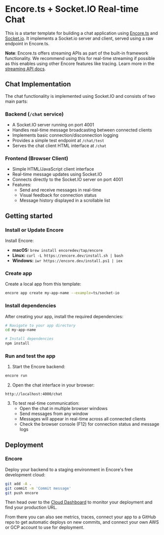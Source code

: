 # Encore.ts + Socket.IO Real-time Chat

This is a starter template for building a chat application using [Encore.ts](https://encore.dev) and [Socket.io](https://socket.io/). It implements a Socket.io server and client, served using a raw endpoint in Encore.ts.

**Note**: Encore.ts offers streaming APIs as part of the built-in framework functionality. We recommend using this for real-time streaming if possible as this enables using other Encore features like tracing. Learn more in the [streaming API docs](https://encore.dev/docs/ts/primitives/streaming-apis).

## Chat Implementation

The chat functionality is implemented using Socket.IO and consists of two main parts:

### Backend (`/chat` service)
- A Socket.IO server running on port 4001
- Handles real-time message broadcasting between connected clients
- Implements basic connection/disconnection logging
- Provides a simple test endpoint at `/chat/test`
- Serves the chat client HTML interface at `/chat`

### Frontend (Browser Client)
- Simple HTML/JavaScript client interface
- Real-time message updates using Socket.IO
- Connects directly to the Socket.IO server on port 4001
- Features:
  - Send and receive messages in real-time
  - Visual feedback for connection status
  - Message history displayed in a scrollable list

## Getting started 

### Install or Update Encore
Install Encore:

- **macOS:** `brew install encoredev/tap/encore`
- **Linux:** `curl -L https://encore.dev/install.sh | bash`
- **Windows:** `iwr https://encore.dev/install.ps1 | iex`

### Create app

Create a local app from this template:

```bash
encore app create my-app-name --example=ts/socket-io
```

### Install dependencies

After creating your app, install the required dependencies:

```bash
# Navigate to your app directory
cd my-app-name

# Install dependencies
npm install
```

### Run and test the app

1. Start the Encore backend:
```bash
encore run
```

2. Open the chat interface in your browser:
```
http://localhost:4000/chat
```

3. To test real-time communication:
   - Open the chat in multiple browser windows
   - Send messages from any window
   - Messages will appear in real-time across all connected clients
   - Check the browser console (F12) for connection status and message logs

## Deployment

### Encore

Deploy your backend to a staging environment in Encore's free development cloud:

```bash
git add -A .
git commit -m 'Commit message'
git push encore
```

Then head over to the [Cloud Dashboard](https://app.encore.dev) to monitor your deployment and find your production URL.

From there you can also see metrics, traces, connect your app to a GitHub repo to get automatic deploys on new commits, and connect your own AWS or GCP account to use for deployment.
